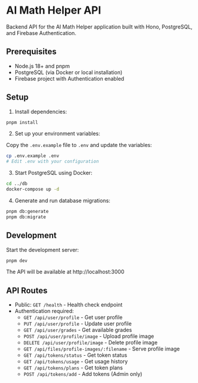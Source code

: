 # AI Math Helper API

Backend API for the AI Math Helper application built with Hono, PostgreSQL, and Firebase Authentication.

## Prerequisites

- Node.js 18+ and pnpm
- PostgreSQL (via Docker or local installation)
- Firebase project with Authentication enabled

## Setup

1. Install dependencies:

```bash
pnpm install
```

2. Set up your environment variables:

Copy the `.env.example` file to `.env` and update the variables:

```bash
cp .env.example .env
# Edit .env with your configuration
```

3. Start PostgreSQL using Docker:

```bash
cd ../db
docker-compose up -d
```

4. Generate and run database migrations:

```bash
pnpm db:generate
pnpm db:migrate
```

## Development

Start the development server:

```bash
pnpm dev
```

The API will be available at http://localhost:3000

## API Routes

- Public: `GET /health` - Health check endpoint
- Authentication required:
  - `GET /api/user/profile` - Get user profile
  - `PUT /api/user/profile` - Update user profile
  - `GET /api/user/grades` - Get available grades
  - `POST /api/user/profile/image` - Upload profile image
  - `DELETE /api/user/profile/image` - Delete profile image
  - `GET /api/files/profile-images/:filename` - Serve profile image
  - `GET /api/tokens/status` - Get token status
  - `GET /api/tokens/usage` - Get usage history
  - `GET /api/tokens/plans` - Get token plans
  - `POST /api/tokens/add` - Add tokens (Admin only)
